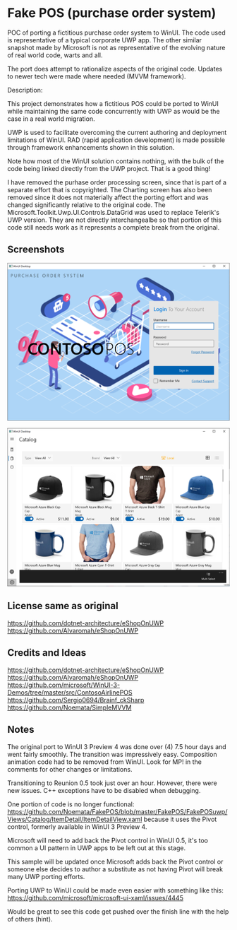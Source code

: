 # Fake POS (purchase order system)

POC of porting a fictitious purchase order system to WinUI.  The code used is representative of a typical corporate UWP app.  The other similar snapshot made by Microsoft is not as representative of the evolving nature of real world code, warts and all.

The port does attempt to rationalize aspects of the original code.  Updates to newer tech were made where needed (MVVM framework).

Description: 

This project demonstrates how a fictitious POS could be ported to WinUI while maintaining the same code concurrently with UWP as would be the case in a real world migration.

UWP is used to facilitate overcoming the current authoring and deployment limitations of WinUI.  RAD (rapid application development) is made possible through framework enhancements shown in this solution.

Note how most of the WinUI solution contains nothing, with the bulk of the code being linked directly from the UWP project.  That is a good thing!

I have removed the purhase order processing screen, since that is part of a separate effort that is copyrighted.
The Charting screen has also been removed since it does not materially affect the porting effort and was changed significantly relative to the original code.
The Microsoft.Toolkit.Uwp.UI.Controls.DataGrid was used to replace Telerik's UWP version.  They are not directly interchangealbe so that portion of this code still needs work as it represents a complete break from the original.

## Screenshots
![Screenshot](https://github.com/Noemata/FakePOS/blob/master/LoginView.png)

![Screenshot](https://github.com/Noemata/FakePOS/blob/master/Catalog.png)

## License same as original

https://github.com/dotnet-architecture/eShopOnUWP
https://github.com/Alvaromah/eShopOnUWP

## Credits and Ideas

https://github.com/dotnet-architecture/eShopOnUWP
https://github.com/Alvaromah/eShopOnUWP
https://github.com/microsoft/WinUI-3-Demos/tree/master/src/ContosoAirlinePOS
https://github.com/Sergio0694/Brainf_ckSharp
https://github.com/Noemata/SimpleMVVM

## Notes

The original port to WinUI 3 Preview 4 was done over (4) 7.5 hour days and went fairly smoothly.  The transition was impressively easy.  Composition animation code had to be removed from WinUI.  Look for MP! in the comments for other changes or limitations.

Transitioning to Reunion 0.5 took just over an hour.  However, there were new issues.  C++ exceptions have to be disabled when debugging.

One portion of code is no longer functional: https://github.com/Noemata/FakePOS/blob/master/FakePOS/FakePOSuwp/Views/Catalog/ItemDetail/ItemDetailView.xaml
because it uses the Pivot control, formerly available in WinUI 3 Preview 4.

Microsoft will need to add back the Pivot control in WinUI 0.5, it's too common a UI pattern in UWP apps to be left out at this stage.

This sample will be updated once Microsoft adds back the Pivot control or someone else decides to author a substitute as not having Pivot will break many UWP porting efforts.

Porting UWP to WinUI could be made even easier with something like this: https://github.com/microsoft/microsoft-ui-xaml/issues/4445

Would be great to see this code get pushed over the finish line with the help of others (hint).